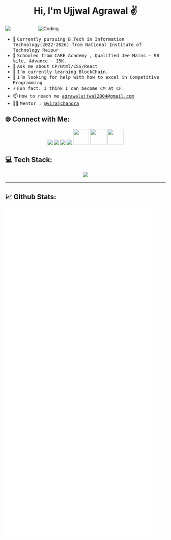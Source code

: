 <h1 align="center">Hi, I'm Ujjwal Agrawal ✌️</h1>
<img align="right" alt="Coding" width="400" src="https://mir-s3-cdn-cf.behance.net/project_modules/hd/06f21a161921919.63cd7887d0a70.gif">
<a href="https://visitcount.itsvg.in">
  <img src="https://visitcount.itsvg.in/api?id=ujjwalagrawal-1&label=Profile%20Views&color=9&icon=6&pretty=false" />
</a>

- 👷 <samp>Currently pursuing B.Tech in Information Technology(2022-2026) from National Institute of Technology Raipur
- 🔭 <samp>Schooled from CARE Academy , Qualified Jee Mains - 98 %ile, Advance - 15K.
- 💬 <samp>Ask me about CP/Html/CSS/React
- 🌱 <samp>I’m currently learning BlockChain.
- 🤔 <samp>I’m looking for help with how to excel in Competitive Programming
- ⚡ <samp>Fun fact: I think I can become CM at CF.
- 📫 <samp>How to reach me agrawalujjwal2004@gmail.com
- 🧑‍🏫 <samp>Mentor : <a href="https://github.com/virajchandra51">@virajchandra</a>


## 🌐 Connect with Me:

<p align="center">
<a href="mailto:ujjwalagrawal2004@gmail.com" alt="GMail"><img src="https://skillicons.dev/icons?i=gmail" width="50"></a>
<a href="https://www.linkedin.com/in/ujjwal-agrawal-9267b1253/" alt="LinkedIn"><img src="https://skillicons.dev/icons?i=linkedin" width="50"></a>
<a href="https://www.instagram.com/itz_ujjwalagrawal/" alt="Instagram"><img src="https://skillicons.dev/icons?i=instagram" width="50"></a>
<a href="https://www.codechef.com/users/unerring_coder" alt="Codechef"><img src="https://i.pinimg.com/originals/c5/d9/fc/c5d9fc1e18bcf039f464c2ab6cfb3eb6.jpg" width="50"></a>
<a href="https://codeforces.com/profile/unerring_coder" alt="Codeforces"><img src="https://encrypted-tbn0.gstatic.com/images?q=tbn:ANd9GcQ2jceCE02769CeE2YG1Pv3_WAOCpCpK20wm64yRomjTnxXBwMApFbf7vJsx5EjzvGHpPg&usqp=CAU" height="50" width="50"></a>
<a href="https://leetcode.com/ujjwal/" alt="Leetcode"><img src="https://avatars.githubusercontent.com/u/41718343?s=200&v=4" height="50" width="50"></a>
<a href="https://main--portfoliowebsit.netlify.app/" alt="My site"><img src="https://encrypted-tbn0.gstatic.com/images?q=tbn:ANd9GcQa5vM8_4U1okzbHKrqwb44hDMk1RtN0823bgW-oUajK44lVgRPvhpvKwEsTlXlem2l8IE&usqp=CAU" height="50" width="50"></a>
</p>

## 💻 Tech Stack:
<p align="center">
  <a href="https://skillicons.dev">
    <img src="https://skillicons.dev/icons?i=c,cpp,js,ts,python,css,html,bootstrap,django,tailwind,express,jquery,nodejs,react,vite,firebase,mongodb,mysql,figma,git,github,tailwind,vscode,androidstudio,postman&perline=5" />
  </a>
</p>


<hr>

## 📈 Github Stats:
<picture>
  <img src="/github-metrics.svg" alt="Metrics">
</picture>
